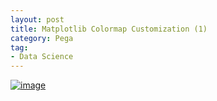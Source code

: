 ```yaml
---
layout: post
title: Matplotlib Colormap Customization (1)
category: Pega
tag:
- Data Science
---
```





[![image](https://jehyunlee.github.io/thumbnails/Python-DS/24_ccmap_0.PNG)](https://jehyunlee.github.io/2020/08/06/Python-DS-24-custom_colormap/)